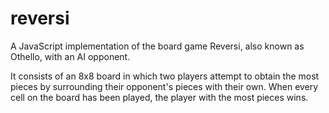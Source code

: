 # reversi
A JavaScript implementation of the board game Reversi, also known as Othello, with an AI opponent.

It consists of an 8x8 board in which two players attempt to obtain the most pieces by surrounding their opponent's pieces with their own. 
When every cell on the board has been played, the player with the most pieces wins.
